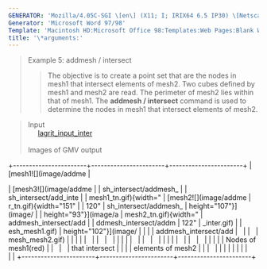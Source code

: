 ```yaml
---
GENERATOR: 'Mozilla/4.05C-SGI \[en\] (X11; I; IRIX64 6.5 IP30) \[Netscape\]'
Generator: 'Microsoft Word 97/98'
Template: 'Macintosh HD:Microsoft Office 98:Templates:Web Pages:Blank Web Page'
title: '\*arguments:'
---
```


> Example 5: addmesh / intersect
>
> > The objective is to create a point set that are the nodes in mesh1
> > that intersect elements of mesh2.
> > Two cubes defined by mesh1 and mesh2 are read. The perimeter of
> > mesh2 lies within that of mesh1. The **addmesh / intersect** command
> > is used to determine the nodes in mesh1 that intersect elements of
> > mesh2.

> Input\
>      [lagrit\_input\_inter](../input_output/lagrit_input_inter)\
>  \
> Images of GMV output

+-----------------------+-----------------------+-----------------------+
| [mesh1![](image/addme | <div align="left">    | [mesh3![](image/addme |
| sh_intersect/addmesh_ |                       | sh_intersect/add_inte |
| mesh1_tn.gif){width=" | [mesh2![](image/addme | r_tn.gif){width="151" |
| 120"                  | sh_intersect/addmesh_ | height="107"}](image/ |
| height="93"}](image/a | mesh2_tn.gif){width=" | addmesh_intersect/add |
| ddmesh_intersect/addm | 122"                  | _inter.gif)           |
| esh_mesh1.gif)        | height="102"}](image/ |                       |
|                       | addmesh_intersect/add |                       |
|                       | mesh_mesh2.gif)       |                       |
|                       |                       |                       |
|                       |                       |                       |
|                       |                       |                       |
|                       |                       |                       |
|                       |                       |                       |
|                       |                       |                       |
|                       |                       | Nodes of mesh1(red)   |
|                       |                       | that intersect        |
|                       |                       | elements of mesh2     |
|                       |                       |                       |
|                       |                       |                       |
|                       | </div>                |                       |
+-----------------------+-----------------------+-----------------------+
